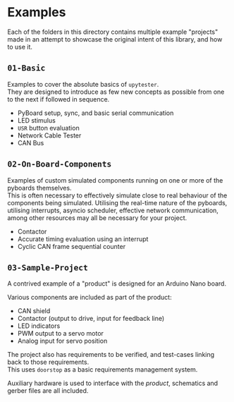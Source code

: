 # Examples

Each of the folders in this directory contains multiple example "projects"
made in an attempt to showcase the original intent of this library, and how
to use it.

## `01-Basic`

Examples to cover the absolute basics of `upytester`.\
They are designed to introduce as few new concepts as possible from one to
the next if followed in sequence.

* PyBoard setup, sync, and basic serial communication
* LED stimulus
* `USR` button evaluation
* Network Cable Tester
* CAN Bus

## `02-On-Board-Components`

Examples of custom simulated components running on one or more of the
pyboards themselves.\
This is often necessary to effectively simulate close to real behaviour of
the components being simulated. Utilising the real-time nature of the
pyboards, utilising interrupts, asyncio scheduler, effective network
communication, among other resources may all be necessary for your project.

* Contactor
* Accurate timing evaluation using an interrupt
* Cyclic CAN frame sequential counter

## `03-Sample-Project`

A contrived example of a "product" is designed for an Arduino Nano board.

Various components are included as part of the product:

* CAN shield
* Contactor (output to drive, input for feedback line)
* LED indicators
* PWM output to a servo motor
* Analog input for servo position

The project also has requirements to be verified, and test-cases
linking back to those requirements.\
This uses `doorstop` as a basic requirements management system.

Auxiliary hardware is used to interface with the _product_, schematics
and gerber files are all included.
